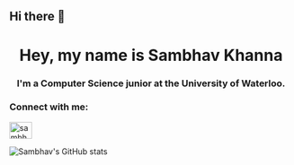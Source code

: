 ## Hi there 👋
<h1 align="center">Hey, my name is Sambhav Khanna</h1>
<h3 align="center">I'm a Computer Science junior at the University of Waterloo.</h3>
<h3 align="left">Connect with me:</h3>
<p align="left">
<a href="https://linkedin.com/in/sambhav-khanna" target="blank"><img align="center" src="https://raw.githubusercontent.com/rahuldkjain/github-profile-readme-generator/master/src/images/icons/Social/linked-in-alt.svg" alt="sambhav-khanna" height="30" width="40" /></a>
</p>


  ![Sambhav's GitHub stats](https://github-readme-stats.vercel.app/api?username=sambhavKhanna&show)

<!--
**sambhavKhanna/sambhavKhanna** is a ✨ _special_ ✨ repository because its `README.md` (this file) appears on your GitHub profile.

Here are some ideas to get you started:

- 🔭 I’m currently working on ...
- 🌱 I’m currently learning ...
- 👯 I’m looking to collaborate on ...
- 🤔 I’m looking for help with ...
- 💬 Ask me about ...
- 📫 How to reach me: ...
- 😄 Pronouns: ...
- ⚡ Fun fact: ...
-->
